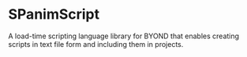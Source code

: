 # SPanimScript
A load-time scripting language library for BYOND that enables creating scripts in text file form and including them in projects.
